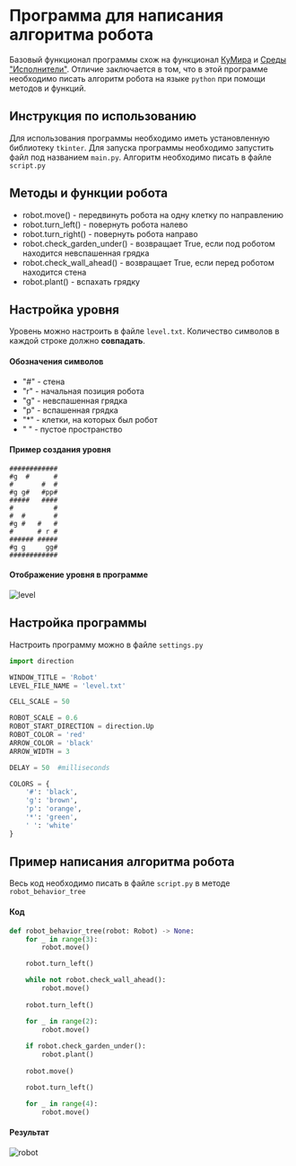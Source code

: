# Программа для написания алгоритма робота

Базовый функционал программы схож на функционал [КуМира](https://www.niisi.ru/kumir/) и [Среды "Исполнители"](https://kpolyakov.spb.ru/school/robots/robots.htm). Отличие заключается в том, что в этой программе необходимо писать алгоритм робота на языке `python` при помощи методов и функций.

## Инструкция по использованию

Для использования программы необходимо иметь установленную библиотеку `tkinter`.
Для запуска программы необходимо запустить файл под названием `main.py`. 
Алгоритм необходимо писать в файле `script.py`

## Методы и функции робота

+ robot.move() - передвинуть робота на одну клетку по направлению
+ robot.turn_left() - повернуть робота налево
+ robot.turn_right() - повернуть робота направо
+ robot.check_garden_under() - возвращает True, если под роботом находится невспашенная грядка
+ robot.check_wall_ahead() - возвращает True, если перед роботом находится стена
+ robot.plant() - вспахать грядку

## Настройка уровня
Уровень можно настроить в файле `level.txt`. Количество символов в каждой строке должно **совпадать**.

#### Обозначения символов
+ "\#" - стена
+ "r" - начальная позиция робота
+ "g" - невспашенная грядка
+ "p" - вспашенная грядка
+ "\*" - клетки, на которых был робот
+ " " - пустое пространство


#### Пример создания уровня
```
############
#g  #      #
#       #  #
#g g#   #pp#
#####   ####
#          #
#  #       #
#g #   #   #
#      # r #
###### #####
#g g     gg#
############
```

#### Отображение уровня в программе
![level](https://github.com/ionic101/robot-algorithm/assets/93050090/dacc10a7-875c-46b1-9a51-12b49b880819)

## Настройка программы
Настроить программу можно в файле `settings.py`

```python
import direction

WINDOW_TITLE = 'Robot'
LEVEL_FILE_NAME = 'level.txt'

CELL_SCALE = 50

ROBOT_SCALE = 0.6
ROBOT_START_DIRECTION = direction.Up
ROBOT_COLOR = 'red'
ARROW_COLOR = 'black'
ARROW_WIDTH = 3

DELAY = 50  #milliseconds

COLORS = {
    '#': 'black',
    'g': 'brown',
    'p': 'orange',
    '*': 'green',
    ' ': 'white'
}
```

## Пример написания алгоритма робота
Весь код необходимо писать в файле `script.py` в методе `robot_behavior_tree`
#### Код
```python
def robot_behavior_tree(robot: Robot) -> None:
    for _ in range(3):
        robot.move()

    robot.turn_left()

    while not robot.check_wall_ahead():
        robot.move()
    
    robot.turn_left()

    for _ in range(2):
        robot.move()
    
    if robot.check_garden_under():
        robot.plant()
    
    robot.move()

    robot.turn_left()

    for _ in range(4):
        robot.move()
```

#### Результат
![robot](https://github.com/ionic101/robot-algorithm/assets/93050090/f57de209-eee8-43b0-886a-f4949c7e097b)
